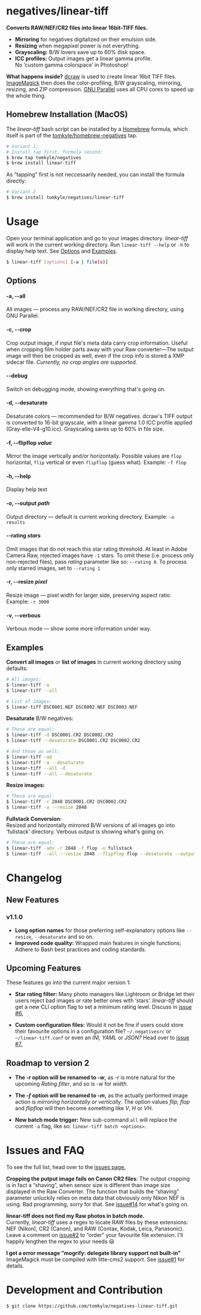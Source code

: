 # negatives/linear-tiff

**Converts RAW/NEF/CR2 files into linear 16bit-TIFF files.**

- **Mirroring** for negatives digitalized on their emulsion side. 
- **Resizing**  when megapixel power is not everything.
- **Grayscaling:** B/W lovers save up to 60% disk space. 
- **ICC profiles:** Output images get a linear gamma profile.  
  No ‘custom gamma colorspace’ in Photoshop!

**What happens inside?** [dcraw](cybercom.net/~dcoffin/dcraw/dcraw.1.html) is used to create linear 16bit TIFF files. [ImageMagick](https://www.imagemagick.org/script/index.php) then does the color-profiling, B/W grayscaling, mirroring, resizing, and ZIP compression. [GNU Parallel](https://www.gnu.org/software/parallel/) uses all CPU cores to speed up the whole thing.


## Homebrew Installation (MacOS)


The *linear-tiff* bash script can be installed by a [Homebrew](https://brew.sh/) formula, which itself is part of the [tomkyle/homebrew-negatives](https://github.com/tomkyle/homebrew-negatives) tap. 

```bash
# Variant 1:
# Install tap first, formula second:
$ brew tap tomkyle/negatives
$ brew install linear-tiff
```

As “tapping” first is not neccessarily needed, you can install the formula directly:

```bash
# Variant 2
$ brew install tomkyle/negatives/linear-tiff
```

# Usage

Open your terminal application and go to your images directory. *linear-tiff* will work in the current working directory. Run `linear-tiff --help` or `-h` to display help text. See [Options](#options) and [Examples](#examples).

```bash
$ linear-tiff [options] [-a | file(s)]
```



## Options

#### -a, --all
All images — process any RAW/NEF/CR2 file in working directory, using GNU Parallel.

#### -c, --crop    
Crop output image, if input file's meta data carry crop information.
Useful when cropping film holder parts away with your Raw converter—The output image will then be cropped as well, even if the crop info is stored a XMP sidecar file. *Currently, no crop angles are supported.*
              
#### --debug
Switch on debugging mode, showing everything that's going on.

#### -d, --desaturate
Desaturate colors — recommended for B/W negatives. dcraw's TIFF output is converted to 16-bit grayscale, with a linear gamma 1.0 ICC profile applied (Gray-elle-V4-g10.icc). Grayscaling saves up to 60% in file size. 

#### -f, --flipflop *value*  
Mirror the image vertically and/or horizontally. Possible values are `flop` horizontal, `flip` vertical or even `flipflop` (guess what). Example: `-f flop`

#### -h, --help
Display help text

#### -o, --output *path*  
Output directory — default is current working directory. Example: `-o results`

#### --rating *stars*
Omit images that do not reach this star rating threshold. At least in Adobe Camera Raw, rejected images have `-1` stars. To omit these (i.e. process only non-rejected files), pass *rating* parameter like so: `--rating 0`. To process only starred images, set to `--rating 1`


#### -r, --resize *pixel*
Resize  image — pixel width for larger side, preserving aspect ratio. Example: `-r 3000`

#### -v, --verbous
Verbous mode — show some more information under way.



## Examples

**Convert all images** or **list of images** in current working directory using defaults:

```bash
# All images:
$ linear-tiff -a 
$ linear-tiff --all

# List of images:
$ linear-tiff DSC0001.NEF DSC0002.NEF DSC0003.NEF
```

**Desaturate** B/W negatives:

```bash
# These are equal:
$ linear-tiff -d DSC0001.CR2 DSC0002.CR2
$ linear-tiff --desaturate DSC0001.CR2 DSC0002.CR2

# And those as well:
$ linear-tiff -ad
$ linear-tiff -a --desaturate
$ linear-tiff --all -d
$ linear-tiff --all --desaturate
```

**Resize images:**

```bash
# These are equal:
$ linear-tiff -r 2048 DSC0001.CR2 DSC0002.CR2
$ linear-tiff -a --resize 2048
```

**Fullstack Conversion:**  
Resized and horizontally mirrored B/W versions of all images go into ‘fullstack’ directory. Verbous output is showing what's going on.

```bash
# These are equal:
$ linear-tiff -adv -r 2048 -f flop -o fullstack
$ linear-tiff --all --resize 2048 --flipflop flop --desaturate --output fullstack --verbous 
```


# Changelog

## New Features

### v1.1.0
- **Long option names** for those preferring self-explanatory options like `--resize`, `--desaturate` and so on.
- **Improved code quality:** Wrapped main features in single functions; Adhere to Bash best practices and coding standards.



## Upcoming Features

These features go into the current major version 1:

- **Star rating filter:** Many photo managers like Lightroom or Bridge let their users reject bad images or rate better ones with ‘stars’. *linear-tiff* should get a new CLI option flag to set a minimum rating level. Discuss in [issue #6.](https://github.com/tomkyle/negatives-linear-tiff/issues/6)

- **Custom configuration files:** Would it not be fine if users could store their favourite options in a configuration file? `~/.negativesrc` or ` ~/linear-tiff.conf` or even an *INI, YAML* or *JSON?* Head over to [issue #7.](https://github.com/tomkyle/negatives-linear-tiff/issues/7)



## Roadmap to version 2


- **The *-r* option will be renamed to *-w*,** as *-r* is more natural for the upcoming *Rating filter*, and so is *-w* for *width*.

- **The *-f* option will be renamed to *-m*,** as the actually performed image action is *mirroring horizontally or vertically*. The option values *flip, flop* and *flipflop* will then become something like *V*, *H* or *VH*.

- **New batch mode trigger:** New sub-command `all` will replace the current `-a` flag, like so: `linear-tiff batch <options>`. 


                              
# Issues and FAQ

To see the full list, head over to the [issues page.](https://github.com/tomkyle/negatives-linear-tiff/issues)

**Cropping the putput image fails on Canon CR2 files**: The output cropping is in fact a “shaving”, when sensor size is different than image size displayed in the Raw Converter. The function that builds the “shaving” parameter unluckily relies on meta data that obviously only Nikon NEF is using. Bad programming, sorry for that. See [issue#14](https://github.com/tomkyle/negatives-linear-tiff/issues/14) for what's going on.

**linear-tiff does not find my Raw photos in batch mode.**  
Currently, *linear-tiff* uses a regex to locate RAW files by these extensions: NEF (Nikon), CR2 (Canon), and RAW (Contax, Kodak, Leica, Panasonic). Leave a comment on [issue#2](https://github.com/tomkyle/negatives-linear-tiff/issues/2) to “order” your favourite file extension. I'll happily lengthen the regex to your needs :smiley:


**I get a error message “mogrify: delegate library support not built-in”**  
ImageMagick must be compiled with litte-cms2 support. See [issue#1](https://github.com/tomkyle/negatives-linear-tiff/issues/1) for details. 



# Development and Contribution

```bash
$ git clone https://github.com/tomkyle/negatives-linear-tiff.git
```

